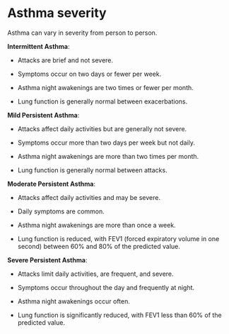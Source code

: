 # Asthma severity

Asthma can vary in severity from person to person.

**Intermittent Asthma**:

* Attacks are brief and not severe.

* Symptoms occur on two days or fewer per week.

* Asthma night awakenings are two times or fewer per month.

* Lung function is generally normal between exacerbations.

**Mild Persistent Asthma**:

* Attacks affect daily activities but are generally not severe.

* Symptoms occur more than two days per week but not daily.

* Asthma night awakenings are more than two times per month.

* Lung function is generally normal between attacks.

**Moderate Persistent Asthma**:

* Attacks affect daily activities and may be severe.

* Daily symptoms are common.

* Asthma night awakenings are more than once a week.

* Lung function is reduced, with FEV1 (forced expiratory volume in one second) between 60% and 80% of the predicted value.

**Severe Persistent Asthma**:

* Attacks limit daily activities, are frequent, and severe.

* Symptoms occur throughout the day and frequently at night.

* Asthma night awakenings occur often.

* Lung function is significantly reduced, with FEV1 less than 60% of the predicted value.
